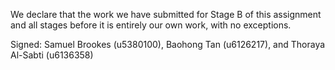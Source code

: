We declare that the work we have submitted for Stage B of this assignment and all stages before it is entirely our own work, with no exceptions.

Signed: Samuel Brookes (u5380100), Baohong Tan (u6126217), and Thoraya Al-Sabti (u6136358)
